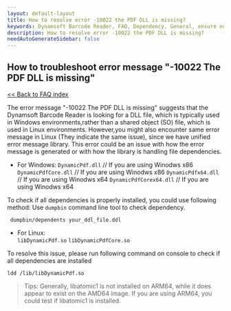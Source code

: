 ```yaml
---
layout: default-layout
title: How to resolve error -10022 the PDF DLL is missing?
keywords: Dynamsoft Barcode Reader, FAQ, Dependency, General, ensure no overuse
description: How to resolve error -10022 the PDF DLL is missing?
needAutoGenerateSidebar: false
---
```


## How to troubleshoot error message "-10022 The PDF DLL is missing"

[<< Back to FAQ index](index.md)

The error message "-10022 The PDF DLL is missing" suggests that the Dynamsoft Barcode Reader is looking for a DLL file, which is typically used in Windows environments,rather than a shared object (SO) file, which is used in Linux environments. However,you might also encounter same error message in Linux (They indicate the same issue), since we have unified error message library. This error could be an issue with how the error message is generated or with how the library is handling file dependencies.

- For Windows:
  `DynamicPdf.dll` // If you are using Winodws x86
  `DynamicPdfCore.dll` // If you are using Winodws x86
  `DynamicPdfx64.dll` // If you are using Winodws x64
  `DynamicPdfCorex64.dll` // If you are using Winodws x64

To check if all dependencies is properly installed, you could use following method:
Use `dumpbin` command line tool to check dependency.

```
 dumpbin/dependents your_ddl_file.ddl
```

- For Linux:  
  `libDynamicPdf.so`
  `libDynamicPdfCore.so`

To resolve this issue, please run following command on console to check if all dependencies are installed

```
ldd /lib/libDynamicPdf.so
```

> Tips:
> Generally, libatomic1 is not installed on ARM64, while it does appear to exist on the AMD64 image. If you are using ARM64, you could test if libatomic1 is installed.

